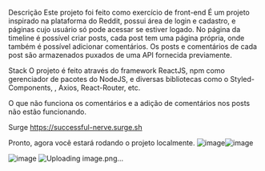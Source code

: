 Descrição
Este projeto foi feito como exercício de front-end  É um projeto inspirado na plataforma do Reddit, possui área de login e cadastro, e páginas cujo usuário só pode acessar se estiver logado. No página da timeline é possível criar posts, cada post tem uma página própria, onde também é possível adicionar comentários. Os posts e comentários de cada post são armazenados puxados de uma API fornecida previamente.

Stack
O projeto é feito através do framework ReactJS, npm como gerenciador de pacotes do NodeJS, e diversas bibliotecas como o Styled-Components, , Axios, React-Router, etc.

O que não funciona
os comentários e a adição de comentários nos posts não estão funcionando.

Surge
https://successful-nerve.surge.sh



Pronto, agora você estará rodando o projeto localmente.
![image](https://user-images.githubusercontent.com/61365431/168479034-7daa5bd4-d68f-40f1-b3af-7ef839aa7573.png)![image](https://user-images.githubusercontent.com/61365431/168479082-083edfd0-b2ec-482c-91a6-2cee5a33f031.png)

![image](https://user-images.githubusercontent.com/61365431/168479121-dd527df2-ac3e-4af9-990b-348d90ff320b.png)
![Uploading image.png…]()


